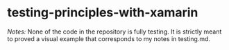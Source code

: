 # testing-principles-with-xamarin

*Notes:* None of the code in the repository is fully testing. It is strictly meant to proved a visual example that corresponds to my notes in testing.md.
